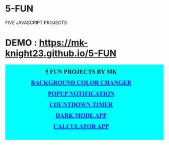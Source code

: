 # 5-FUN
FIVE JAVASCRIPT PROJECTS

# DEMO :  https://mk-knight23.github.io/5-FUN

![Screenshot](fun.png)
